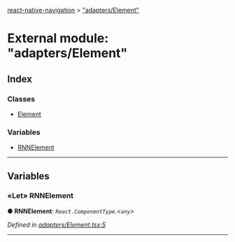 [react-native-navigation](../README.md) > ["adapters/Element"](../modules/_adapters_element_.md)



# External module: "adapters/Element"

## Index

### Classes

* [Element](../classes/_adapters_element_.element.md)


### Variables

* [RNNElement](_adapters_element_.md#rnnelement)



---
## Variables
<a id="rnnelement"></a>

### «Let» RNNElement

**●  RNNElement**:  *`React.ComponentType`.<`any`>* 

*Defined in [adapters/Element.tsx:5](https://github.com/wix/react-native-navigation/blob/961d36be/lib/src/adapters/Element.tsx#L5)*





___


